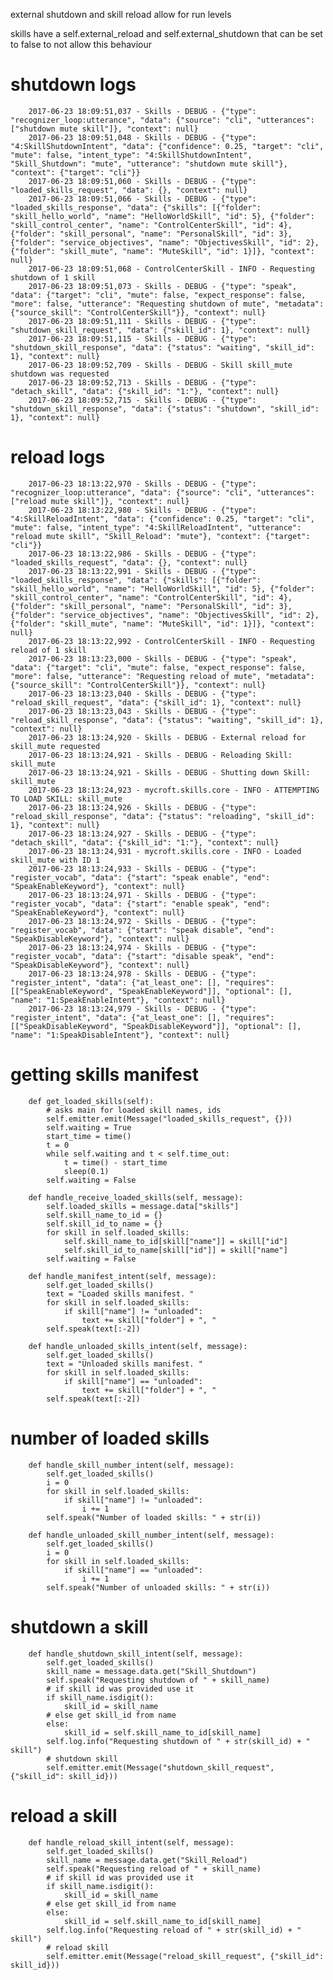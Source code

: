 external shutdown and skill reload allow for run levels

skills have a self.external_reload and self.external_shutdown that can be set to false to not allow this behaviour


# shutdown logs

        2017-06-23 18:09:51,037 - Skills - DEBUG - {"type": "recognizer_loop:utterance", "data": {"source": "cli", "utterances": ["shutdown mute skill"]}, "context": null}
        2017-06-23 18:09:51,048 - Skills - DEBUG - {"type": "4:SkillShutdownIntent", "data": {"confidence": 0.25, "target": "cli", "mute": false, "intent_type": "4:SkillShutdownIntent", "Skill_Shutdown": "mute", "utterance": "shutdown mute skill"}, "context": {"target": "cli"}}
        2017-06-23 18:09:51,060 - Skills - DEBUG - {"type": "loaded_skills_request", "data": {}, "context": null}
        2017-06-23 18:09:51,066 - Skills - DEBUG - {"type": "loaded_skills_response", "data": {"skills": [{"folder": "skill_hello_world", "name": "HelloWorldSkill", "id": 5}, {"folder": "skill_control_center", "name": "ControlCenterSkill", "id": 4}, {"folder": "skill_personal", "name": "PersonalSkill", "id": 3}, {"folder": "service_objectives", "name": "ObjectivesSkill", "id": 2}, {"folder": "skill_mute", "name": "MuteSkill", "id": 1}]}, "context": null}
        2017-06-23 18:09:51,068 - ControlCenterSkill - INFO - Requesting shutdown of 1 skill
        2017-06-23 18:09:51,073 - Skills - DEBUG - {"type": "speak", "data": {"target": "cli", "mute": false, "expect_response": false, "more": false, "utterance": "Requesting shutdown of mute", "metadata": {"source_skill": "ControlCenterSkill"}}, "context": null}
        2017-06-23 18:09:51,111 - Skills - DEBUG - {"type": "shutdown_skill_request", "data": {"skill_id": 1}, "context": null}
        2017-06-23 18:09:51,115 - Skills - DEBUG - {"type": "shutdown_skill_response", "data": {"status": "waiting", "skill_id": 1}, "context": null}
        2017-06-23 18:09:52,709 - Skills - DEBUG - Skill skill_mute shutdown was requested
        2017-06-23 18:09:52,713 - Skills - DEBUG - {"type": "detach_skill", "data": {"skill_id": "1:"}, "context": null}
        2017-06-23 18:09:52,715 - Skills - DEBUG - {"type": "shutdown_skill_response", "data": {"status": "shutdown", "skill_id": 1}, "context": null}


# reload logs


        2017-06-23 18:13:22,970 - Skills - DEBUG - {"type": "recognizer_loop:utterance", "data": {"source": "cli", "utterances": ["reload mute skill"]}, "context": null}
        2017-06-23 18:13:22,980 - Skills - DEBUG - {"type": "4:SkillReloadIntent", "data": {"confidence": 0.25, "target": "cli", "mute": false, "intent_type": "4:SkillReloadIntent", "utterance": "reload mute skill", "Skill_Reload": "mute"}, "context": {"target": "cli"}}
        2017-06-23 18:13:22,986 - Skills - DEBUG - {"type": "loaded_skills_request", "data": {}, "context": null}
        2017-06-23 18:13:22,991 - Skills - DEBUG - {"type": "loaded_skills_response", "data": {"skills": [{"folder": "skill_hello_world", "name": "HelloWorldSkill", "id": 5}, {"folder": "skill_control_center", "name": "ControlCenterSkill", "id": 4}, {"folder": "skill_personal", "name": "PersonalSkill", "id": 3}, {"folder": "service_objectives", "name": "ObjectivesSkill", "id": 2}, {"folder": "skill_mute", "name": "MuteSkill", "id": 1}]}, "context": null}
        2017-06-23 18:13:22,992 - ControlCenterSkill - INFO - Requesting reload of 1 skill
        2017-06-23 18:13:23,000 - Skills - DEBUG - {"type": "speak", "data": {"target": "cli", "mute": false, "expect_response": false, "more": false, "utterance": "Requesting reload of mute", "metadata": {"source_skill": "ControlCenterSkill"}}, "context": null}
        2017-06-23 18:13:23,040 - Skills - DEBUG - {"type": "reload_skill_request", "data": {"skill_id": 1}, "context": null}
        2017-06-23 18:13:23,043 - Skills - DEBUG - {"type": "reload_skill_response", "data": {"status": "waiting", "skill_id": 1}, "context": null}
        2017-06-23 18:13:24,920 - Skills - DEBUG - External reload for skill_mute requested
        2017-06-23 18:13:24,921 - Skills - DEBUG - Reloading Skill: skill_mute
        2017-06-23 18:13:24,921 - Skills - DEBUG - Shutting down Skill: skill_mute
        2017-06-23 18:13:24,923 - mycroft.skills.core - INFO - ATTEMPTING TO LOAD SKILL: skill_mute
        2017-06-23 18:13:24,926 - Skills - DEBUG - {"type": "reload_skill_response", "data": {"status": "reloading", "skill_id": 1}, "context": null}
        2017-06-23 18:13:24,927 - Skills - DEBUG - {"type": "detach_skill", "data": {"skill_id": "1:"}, "context": null}
        2017-06-23 18:13:24,931 - mycroft.skills.core - INFO - Loaded skill_mute with ID 1
        2017-06-23 18:13:24,933 - Skills - DEBUG - {"type": "register_vocab", "data": {"start": "speak enable", "end": "SpeakEnableKeyword"}, "context": null}
        2017-06-23 18:13:24,971 - Skills - DEBUG - {"type": "register_vocab", "data": {"start": "enable speak", "end": "SpeakEnableKeyword"}, "context": null}
        2017-06-23 18:13:24,972 - Skills - DEBUG - {"type": "register_vocab", "data": {"start": "speak disable", "end": "SpeakDisableKeyword"}, "context": null}
        2017-06-23 18:13:24,974 - Skills - DEBUG - {"type": "register_vocab", "data": {"start": "disable speak", "end": "SpeakDisableKeyword"}, "context": null}
        2017-06-23 18:13:24,978 - Skills - DEBUG - {"type": "register_intent", "data": {"at_least_one": [], "requires": [["SpeakEnableKeyword", "SpeakEnableKeyword"]], "optional": [], "name": "1:SpeakEnableIntent"}, "context": null}
        2017-06-23 18:13:24,979 - Skills - DEBUG - {"type": "register_intent", "data": {"at_least_one": [], "requires": [["SpeakDisableKeyword", "SpeakDisableKeyword"]], "optional": [], "name": "1:SpeakDisableIntent"}, "context": null}


# getting skills manifest

        def get_loaded_skills(self):
            # asks main for loaded skill names, ids
            self.emitter.emit(Message("loaded_skills_request", {}))
            self.waiting = True
            start_time = time()
            t = 0
            while self.waiting and t < self.time_out:
                t = time() - start_time
                sleep(0.1)
            self.waiting = False

        def handle_receive_loaded_skills(self, message):
            self.loaded_skills = message.data["skills"]
            self.skill_name_to_id = {}
            self.skill_id_to_name = {}
            for skill in self.loaded_skills:
                self.skill_name_to_id[skill["name"]] = skill["id"]
                self.skill_id_to_name[skill["id"]] = skill["name"]
            self.waiting = False

        def handle_manifest_intent(self, message):
            self.get_loaded_skills()
            text = "Loaded skills manifest. "
            for skill in self.loaded_skills:
                if skill["name"] != "unloaded":
                    text += skill["folder"] + ", "
            self.speak(text[:-2])

        def handle_unloaded_skills_intent(self, message):
            self.get_loaded_skills()
            text = "Unloaded skills manifest. "
            for skill in self.loaded_skills:
                if skill["name"] == "unloaded":
                    text += skill["folder"] + ", "
            self.speak(text[:-2])

# number of loaded skills

        def handle_skill_number_intent(self, message):
            self.get_loaded_skills()
            i = 0
            for skill in self.loaded_skills:
                if skill["name"] != "unloaded":
                    i += 1
            self.speak("Number of loaded skills: " + str(i))

        def handle_unloaded_skill_number_intent(self, message):
            self.get_loaded_skills()
            i = 0
            for skill in self.loaded_skills:
                if skill["name"] == "unloaded":
                    i += 1
            self.speak("Number of unloaded skills: " + str(i))


# shutdown a skill

        def handle_shutdown_skill_intent(self, message):
            self.get_loaded_skills()
            skill_name = message.data.get("Skill_Shutdown")
            self.speak("Requesting shutdown of " + skill_name)
            # if skill id was provided use it
            if skill_name.isdigit():
                skill_id = skill_name
            # else get skill_id from name
            else:
                skill_id = self.skill_name_to_id[skill_name]
            self.log.info("Requesting shutdown of " + str(skill_id) + " skill")
            # shutdown skill
            self.emitter.emit(Message("shutdown_skill_request", {"skill_id": skill_id}))


# reload a skill

        def handle_reload_skill_intent(self, message):
            self.get_loaded_skills()
            skill_name = message.data.get("Skill_Reload")
            self.speak("Requesting reload of " + skill_name)
            # if skill id was provided use it
            if skill_name.isdigit():
                skill_id = skill_name
            # else get skill_id from name
            else:
                skill_id = self.skill_name_to_id[skill_name]
            self.log.info("Requesting reload of " + str(skill_id) + " skill")
            # reload skill
            self.emitter.emit(Message("reload_skill_request", {"skill_id": skill_id}))